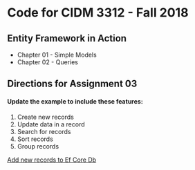 # Code for CIDM 3312 - Fall 2018

## Entity Framework in Action

* Chapter 01 - Simple Models
* Chapter 02 - Queries


## Directions for Assignment 03
#### Update the example to include these features:

1. Create new records
2. Update data in a record
3. Search for records
4. Sort records
5. Group records


[Add new records to Ef Core Db](https://docs.microsoft.com/en-us/ef/core/saving/basic#adding-data)